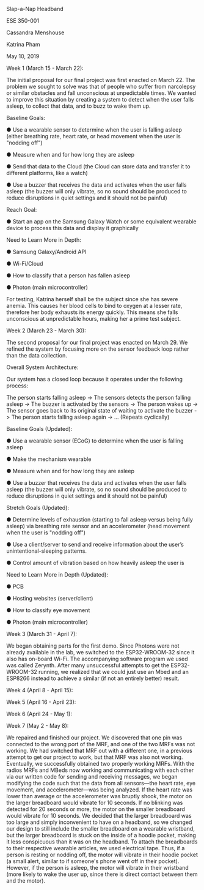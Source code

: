 Slap-a-Nap Headband

ESE 350-001

Cassandra Menshouse

Katrina Pham

May 10, 2019


Week 1 (March 15 - March 22):

The initial proposal for our final project was first enacted on March 22. The problem we sought to solve was that of people who suffer from narcolepsy or similar obstacles and fall unconscious at unpedictable times. We wanted to improve this situation by creating a system to detect when the user falls asleep, to collect that data, and to buzz to wake them up.


Baseline Goals:

● Use a wearable sensor to determine when the user is falling asleep (either breathing rate, heart rate, or head movement when the user is "nodding off")

● Measure when and for how long they are asleep

● Send that data to the Cloud (the Cloud can store data and transfer it to different platforms, like a watch)

● Use a buzzer that receives the data and activates when the user falls asleep (the buzzer will only vibrate, so no sound should be produced to reduce disruptions in quiet settings and it should not be painful)


Reach Goal:

● Start an app on the Samsung Galaxy Watch or some equivalent wearable device to process this data and display it graphically


Need to Learn More in Depth:

● Samsung Galaxy/Android API

● Wi-Fi/Cloud

● How to classify that a person has fallen asleep

● Photon (main microcontroller)


For testing, Katrina herself shall be the subject since she has severe anemia. This causes her blood cells to bind to oxygen at a lesser rate, therefore her body exhausts its energy quickly. This means she falls unconscious at unpredictable hours, making her a prime test subject.


Week 2 (March 23 - March 30):

The second proposal for our final project was enacted on March 29. We refined the system by focusing more on the sensor feedback loop rather than the data collection.


Overall System Architecture:

Our system has a closed loop because it operates under the following process:

The person starts falling asleep -> The sensors detects the person falling asleep -> The buzzer is activated by the sensors -> The person wakes up -> The sensor goes back to its original state of waiting to activate the buzzer -> The person starts falling asleep again -> … (Repeats cyclically)


Baseline Goals (Updated):

● Use a wearable sensor (ECoG) to determine when the user is falling asleep

● Make the mechanism wearable

● Measure when and for how long they are asleep

● Use a buzzer that receives the data and activates when the user falls asleep (the buzzer will only vibrate, so no sound should be produced to reduce disruptions in quiet settings and it should not be painful)


Stretch Goals (Updated):

● Determine levels of exhaustion (starting to fall asleep versus being fully asleep) via breathing rate sensor and an accelerometer (head movement when the user is "nodding off")

● Use a client/server to send and receive information about the user’s unintentional-sleeping patterns.

● Control amount of vibration based on how heavily asleep the user is


Need to Learn More in Depth (Updated):

● PCB

● Hosting websites (server/client)

● How to classify eye movement

● Photon (main microcontroller)


Week 3 (March 31 - April 7):

We began obtaining parts for the first demo. Since Photons were not already available in the lab, we switched to the ESP32-WROOM-32 since it also has on-board Wi-Fi. The accompanying software program we used was called Zerynth. After many unsuccessful attempts to get the ESP32-WROOM-32 running, we realized that we could just use an Mbed and an ESP8266 instead to achieve a similar (if not an entirely better) result.

Week 4 (April 8 - April 15):


Week 5 (April 16 - April 23):


Week 6 (April 24 - May 1):


Week 7 (May 2 - May 8):

We repaired and finished our project. We discovered that one pin was connected to the wrong port of the MRF, and one of the two MRFs was not working. We had switched that MRF out with a different one, in a previous attempt to get our project to work, but that MRF was also not working. Eventually, we successfully obtained two properly working MRFs. With the radios MRFs and MBeds now working and communicating with each other via our written code for sending and receiving messages, we began modifying the code such that the data from all sensors—the heart rate, eye movement, and accelerometer—was being analyzed. If the heart rate was lower than average or the accelerometer was bruptly shook, the motor on the larger breadboard would vibrate for 10 seconds. If no blinking was detected for 20 seconds or more, the motor on the smaller breadboard would vibrate for 10 seconds. We decided that the larger breadboard was too large and simply inconvenient to have on a headband, so we changed our design to still include the smaller breadboard on a wearable wristband, but the larger breadboard is stuck on the inside of a hoodie pocket, making it less conspicuous than it was on the headband. To attach the breadboards to their respective wearable articles, we used electrical tape. Thus, if a person is resting or nodding off, the motor will vibrate in their hoodie pocket (a small alert, similar to if someone's phone went off in their pocket). However, if the person is asleep, the motor will vibrate in their wristband (more likely to wake the user up, since there is direct contact between them and the motor). 
